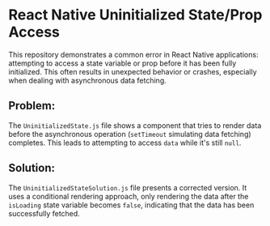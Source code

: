 # React Native Uninitialized State/Prop Access

This repository demonstrates a common error in React Native applications: attempting to access a state variable or prop before it has been fully initialized. This often results in unexpected behavior or crashes, especially when dealing with asynchronous data fetching.

## Problem:
The `UninitializedState.js` file shows a component that tries to render data before the asynchronous operation (`setTimeout` simulating data fetching) completes. This leads to attempting to access `data` while it's still `null`.

## Solution:
The `UninitializedStateSolution.js` file presents a corrected version. It uses a conditional rendering approach, only rendering the data after the `isLoading` state variable becomes `false`, indicating that the data has been successfully fetched.